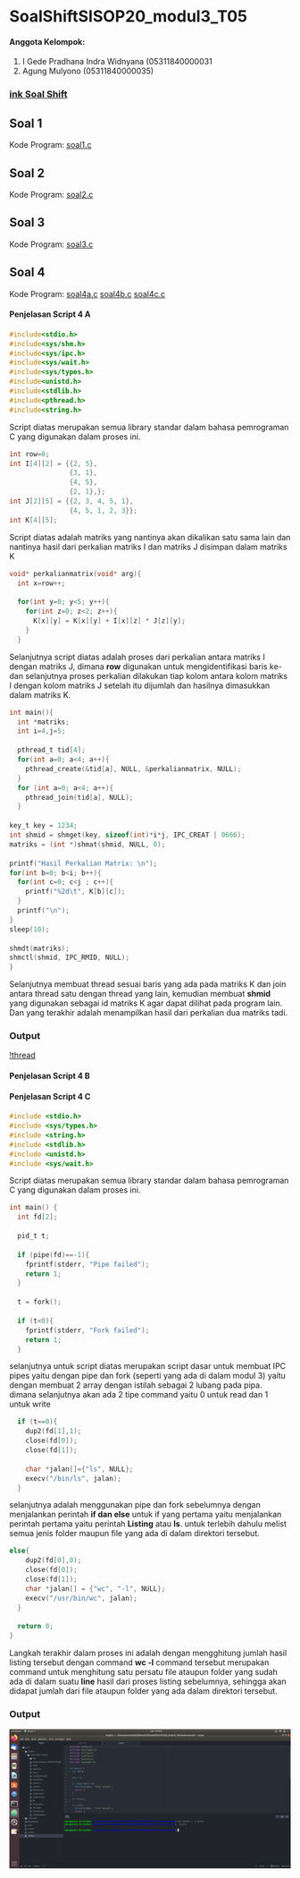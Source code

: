 # SoalShiftSISOP20_modul3_T05
#### Anggota Kelompok:
1. I Gede Pradhana Indra Widnyana (05311840000031
2. Agung Mulyono (05311840000035)


### [ink Soal Shift](https://github.com/agung56/SoalShiftSISOP20_modul3_T05/blob/master/SoalShiftModul3.pdf)

## Soal 1
Kode Program: [soal1.c](https://github.com/agung56/SoalShiftSISOP20_modul3_T05/tree/master/soal1)

## Soal 2
Kode Program: [soal2.c](https://github.com/agung56/SoalShiftSISOP20_modul3_T05/tree/master/soal2)

## Soal 3
Kode Program: [soal3.c](https://github.com/agung56/SoalShiftSISOP20_modul3_T05/blob/master/soal3/soal3.c)

## Soal 4
Kode Program: [soal4a.c](https://github.com/agung56/SoalShiftSISOP20_modul3_T05/blob/master/soal4/soal4a.c)
              [soal4b.c](https://github.com/agung56/SoalShiftSISOP20_modul3_T05/blob/master/soal4/soal4b.c)
              [soal4c.c](https://github.com/agung56/SoalShiftSISOP20_modul3_T05/blob/master/soal4/soal4c.c)
#### Penjelasan Script 4 A
```c
#include<stdio.h>
#include<sys/shm.h>
#include<sys/ipc.h>
#include<sys/wait.h>
#include<sys/types.h>
#include<unistd.h>
#include<stdlib.h>
#include<pthread.h>
#include<string.h>
```

Script diatas merupakan semua library standar dalam bahasa pemrograman C yang digunakan dalam proses ini.

```c
int row=0;
int I[4][2] = {{2, 5},
               {3, 1},
               {4, 5},
               {2, 1},};
int J[2][5] = {{2, 3, 4, 5, 1},
               {4, 5, 1, 2, 3}};
int K[4][5];

```

Script diatas adalah matriks yang nantinya akan dikalikan satu sama lain dan nantinya hasil dari perkalian matriks I dan matriks J disimpan dalam matriks K
```c
void* perkalianmatrix(void* arg){
  int x=row++;

  for(int y=0; y<5; y++){
    for(int z=0; z<2; z++){
      K[x][y] = K[x][y] + I[x][z] * J[z][y];
    }
  }
 ```
 Selanjutnya script diatas adalah proses dari perkalian antara matriks I dengan matriks J, dimana **row** digunakan untuk mengidentifikasi baris ke- dan selanjutnya proses perkalian dilakukan tiap kolom antara kolom matriks I dengan kolom matriks J setelah itu dijumlah dan hasilnya dimasukkan dalam matriks K.
```c
int main(){
  int *matriks;
  int i=4,j=5;

  pthread_t tid[4];
  for(int a=0; a<4; a++){
    pthread_create(&tid[a], NULL, &perkalianmatrix, NULL);
  }
  for (int a=0; a<4; a++){
    pthread_join(tid[a], NULL);
  }

key_t key = 1234;
int shmid = shmget(key, sizeof(int)*i*j, IPC_CREAT | 0666);
matriks = (int *)shmat(shmid, NULL, 0);

printf("Hasil Perkalian Matrix: \n");
for(int b=0; b<i; b++){
  for(int c=0; c<j ; c++){
    printf("%2d\t", K[b][c]);
  }
  printf("\n");
}
sleep(10);

shmdt(matriks);
shmctl(shmid, IPC_RMID, NULL);
}
```
Selanjutnya membuat thread sesuai baris yang ada pada matriks K dan join antara thread satu dengan thread yang lain, kemudian membuat **shmid** yang digunakan sebagai id matriks K agar dapat dilihat pada program lain. Dan yang terakhir adalah menampilkan hasil dari perkalian dua matriks tadi.

### Output
[!thread](https://github.com/agung56/SoalShiftSISOP20_modul3_T05/blob/master/Screenshot/Screenshot4A.png)

#### Penjelasan Script 4 B


#### Penjelasan Script 4 C
```c
#include <stdio.h>
#include <sys/types.h>
#include <string.h>
#include <stdlib.h>
#include <unistd.h>
#include <sys/wait.h>
```

Script diatas merupakan semua library standar dalam bahasa pemrograman C yang digunakan dalam proses ini.
```c
int main() {
  int fd[2];

  pid_t t;

  if (pipe(fd)==-1){
    fprintf(stderr, "Pipe failed");
    return 1;
  }

  t = fork();

  if (t<0){
    fprintf(stderr, "Fork failed");
    return 1;
  }
```

selanjutnya untuk script diatas merupakan script dasar untuk membuat IPC pipes yaitu dengan pipe dan fork (seperti yang ada di dalam modul 3) yaitu dengan membuat 2 array dengan istilah sebagai 2 lubang pada pipa. dimana selanjutnya akan ada 2 tipe command yaitu 0 untuk read dan 1 untuk write
```c
  if (t==0){
    dup2(fd[1],1);
    close(fd[0]);
    close(fd[1]);

    char *jalan[]={"ls", NULL};
    execv("/bin/ls", jalan);
  }
```

selanjutnya adalah menggunakan pipe dan fork sebelumnya dengan menjalankan perintah **if dan else** untuk if yang pertama yaitu menjalankan perintah pertama yaitu perintah **Listing** atau **ls**. untuk terlebih dahulu melist semua jenis folder maupun file yang ada di dalam direktori tersebut.
```c
else{
    dup2(fd[0],0);
    close(fd[0]);
    close(fd[1]);
    char *jalan[] = {"wc", "-l", NULL};
    execv("/usr/bin/wc", jalan);
  }

  return 0;
}
```

Langkah terakhir dalam proses ini adalah dengan mengghitung jumlah hasil listing tersebut dengan command **wc -l** command tersebut merupakan command untuk menghitung satu persatu file ataupun folder yang sudah ada di dalam suatu **line** hasil dari proses listing sebelumnya, sehingga akan didapat jumlah dari file ataupun folder yang ada dalam direktori tersebut.

### Output
![thread](Screenshot/Screenshot4C.png)
